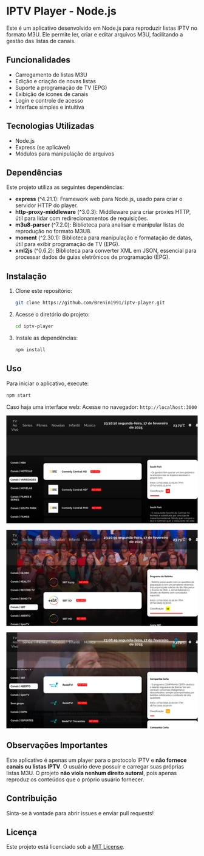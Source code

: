 # IPTV Player - Node.js

Este é um aplicativo desenvolvido em Node.js para reproduzir listas IPTV no formato M3U. Ele permite ler, criar e editar arquivos M3U, facilitando a gestão das listas de canais.

## Funcionalidades
- Carregamento de listas M3U
- Edição e criação de novas listas
- Suporte a programação de TV (EPG)
- Exibição de ícones de canais
- Login e controle de acesso
- Interface simples e intuitiva

## Tecnologias Utilizadas
- Node.js
- Express (se aplicável)
- Módulos para manipulação de arquivos

## Dependências
Este projeto utiliza as seguintes dependências:
- **express** (^4.21.1): Framework web para Node.js, usado para criar o servidor HTTP do player.
- **http-proxy-middleware** (^3.0.3): Middleware para criar proxies HTTP, útil para lidar com redirecionamentos de requisições.
- **m3u8-parser** (^7.2.0): Biblioteca para analisar e manipular listas de reprodução no formato M3U8.
- **moment** (^2.30.1): Biblioteca para manipulação e formatação de datas, útil para exibir programação de TV (EPG).
- **xml2js** (^0.6.2): Biblioteca para converter XML em JSON, essencial para processar dados de guias eletrônicos de programação (EPG).

## Instalação
1. Clone este repositório:
   ```bash
   git clone https://github.com/Brenin1991/iptv-player.git
   ```
2. Acesse o diretório do projeto:
   ```bash
   cd iptv-player
   ```
3. Instale as dependências:
   ```bash
   npm install
   ```

## Uso
Para iniciar o aplicativo, execute:
```bash
npm start
```

Caso haja uma interface web:
Acesse no navegador: `http://localhost:3000`

![Interface do player](assets/01.png)

![Interface do player](assets/02.png)

![Interface do player](assets/03.png)

## Observações Importantes
Este aplicativo é apenas um player para o protocolo IPTV e **não fornece canais ou listas IPTV**. O usuário deve possuir e carregar suas próprias listas M3U. O projeto **não viola nenhum direito autoral**, pois apenas reproduz os conteúdos que o próprio usuário fornecer.

## Contribuição
Sinta-se à vontade para abrir issues e enviar pull requests!

## Licença
Este projeto está licenciado sob a [MIT License](LICENSE).

